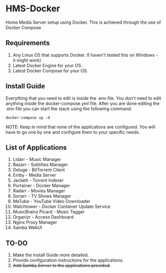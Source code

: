 # HMS-Docker
Home Media Server setup using Docker.
This is achieved through the use of Docker Compose

## Requirements
1. Any Linux OS that supports Docker. (I haven't tested this on Windows - it might work)
2. Latest Docker Engine for your OS.
3. Latest Docker Compose for your OS.

## Install Guide
Everything that you need to edit is inside the .env file. You don't need to edit anything inside the docker-compose.yml file.
After you are done editing the .env file you can start the stack using the following command.

    docker-compose up -d
    
NOTE: Keep in mind that none of the applications are configured. You will have to go one by one and configure them to your specific needs.

## List of Applications
1. Lidarr - Music Manager
2. Bazarr - Subtitles Manager
3. Deluge - BitTorrent Client
4. Emby - Media Server
5. Jackett - Torrent Indexer
6. Portainer - Docker Manager
7. Radarr - Movies Manager
8. Sonarr - TV Shows Manager
9. MeTube - YouTube Video Downloader
10. Watchtower - Docker Container Update Service
11. MusicBrainz Picard - Music Tagger
12. Organizr - Access Dashboard
13. Nginx Proxy Manager
14. Samba WebUI  

## TO-DO
1. Make the Install Guide more detailed.
2. Provide configuration instructions for the applications.
3. ~~Add Samba Server to the applications provided.~~
